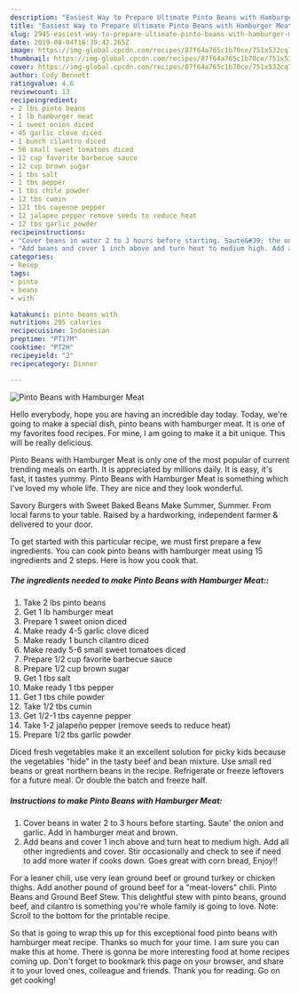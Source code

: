 ```yaml
---
description: "Easiest Way to Prepare Ultimate Pinto Beans with Hamburger Meat"
title: "Easiest Way to Prepare Ultimate Pinto Beans with Hamburger Meat"
slug: 2945-easiest-way-to-prepare-ultimate-pinto-beans-with-hamburger-meat
date: 2019-08-04T16:39:42.265Z
image: https://img-global.cpcdn.com/recipes/87f64a765c1b70ce/751x532cq70/pinto-beans-with-hamburger-meat-recipe-main-photo.jpg
thumbnail: https://img-global.cpcdn.com/recipes/87f64a765c1b70ce/751x532cq70/pinto-beans-with-hamburger-meat-recipe-main-photo.jpg
cover: https://img-global.cpcdn.com/recipes/87f64a765c1b70ce/751x532cq70/pinto-beans-with-hamburger-meat-recipe-main-photo.jpg
author: Cody Bennett
ratingvalue: 4.6
reviewcount: 13
recipeingredient:
- 2 lbs pinto beans
- 1 lb hamburger meat
- 1 sweet onion diced
- 45 garlic clove diced
- 1 bunch cilantro diced
- 56 small sweet tomatoes diced
- 12 cup favorite barbecue sauce
- 12 cup brown sugar
- 1 tbs salt
- 1 tbs pepper
- 1 tbs chile powder
- 12 tbs cumin
- 121 tbs cayenne pepper
- 12 jalapeo pepper remove seeds to reduce heat
- 12 tbs garlic powder
recipeinstructions:
- "Cover beans in water 2 to 3 hours before starting. Saute&#39; the onion and garlic. Add in hamburger meat and brown."
- "Add beans and cover 1 inch above and turn heat to medium high. Add all other ingredients and cover. Stir occasionally and check to see if need to add more water if cooks down. Goes great with corn bread, Enjoy!!"
categories:
- Resep
tags:
- pinto
- beans
- with

katakunci: pinto beans with
nutrition: 295 calories
recipecuisine: Indonesian
preptime: "PT17M"
cooktime: "PT2H"
recipeyield: "2"
recipecategory: Dinner

---
```



![Pinto Beans with Hamburger Meat](https://img-global.cpcdn.com/recipes/87f64a765c1b70ce/751x532cq70/pinto-beans-with-hamburger-meat-recipe-main-photo.jpg)

Hello everybody, hope you are having an incredible day today. Today, we're going to make a special dish, pinto beans with hamburger meat. It is one of my favorites food recipes. For mine, I am going to make it a bit unique. This will be really delicious.

Pinto Beans with Hamburger Meat is only one of the most popular of current trending meals on earth. It is appreciated by millions daily. It is easy, it's fast, it tastes yummy. Pinto Beans with Hamburger Meat is something which I've loved my whole life. They are nice and they look wonderful.

Savory Burgers with Sweet Baked Beans Make Summer, Summer. From local farms to your table. Raised by a hardworking, independent farmer &amp; delivered to your door.


To get started with this particular recipe, we must first prepare a few ingredients. You can cook pinto beans with hamburger meat using 15 ingredients and 2 steps. Here is how you cook that.

##### The ingredients needed to make Pinto Beans with Hamburger Meat::

1. Take 2 lbs pinto beans
1. Get 1 lb hamburger meat
1. Prepare 1 sweet onion diced
1. Make ready 4-5 garlic clove diced
1. Make ready 1 bunch cilantro diced
1. Make ready 5-6 small sweet tomatoes diced
1. Prepare 1/2 cup favorite barbecue sauce
1. Prepare 1/2 cup brown sugar
1. Get 1 tbs salt
1. Make ready 1 tbs pepper
1. Get 1 tbs chile powder
1. Take 1/2 tbs cumin
1. Get 1/2-1 tbs cayenne pepper
1. Take 1-2 jalapeño pepper (remove seeds to reduce heat)
1. Prepare 1/2 tbs garlic powder


Diced fresh vegetables make it an excellent solution for picky kids because the vegetables &#34;hide&#34; in the tasty beef and bean mixture. Use small red beans or great northern beans in the recipe. Refrigerate or freeze leftovers for a future meal. Or double the batch and freeze half. 

##### Instructions to make Pinto Beans with Hamburger Meat:

1. Cover beans in water 2 to 3 hours before starting. Saute&#39; the onion and garlic. Add in hamburger meat and brown.
1. Add beans and cover 1 inch above and turn heat to medium high. Add all other ingredients and cover. Stir occasionally and check to see if need to add more water if cooks down. Goes great with corn bread, Enjoy!!


For a leaner chili, use very lean ground beef or ground turkey or chicken thighs. Add another pound of ground beef for a &#34;meat-lovers&#34; chili. Pinto Beans and Ground Beef Stew. This delightful stew with pinto beans, ground beef, and cilantro is something you&#39;re whole family is going to love. Note: Scroll to the bottom for the printable recipe. 

So that is going to wrap this up for this exceptional food pinto beans with hamburger meat recipe. Thanks so much for your time. I am sure you can make this at home. There is gonna be more interesting food at home recipes coming up. Don't forget to bookmark this page on your browser, and share it to your loved ones, colleague and friends. Thank you for reading. Go on get cooking!
